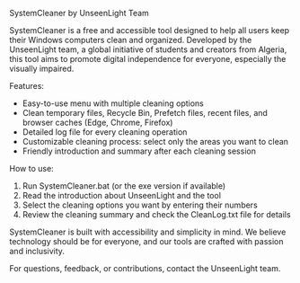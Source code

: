 SystemCleaner by UnseenLight Team

SystemCleaner is a free and accessible tool designed to help all users keep their Windows computers clean and organized. Developed by the UnseenLight team, a global initiative of students and creators from Algeria, this tool aims to promote digital independence for everyone, especially the visually impaired.

Features:
- Easy-to-use menu with multiple cleaning options
- Clean temporary files, Recycle Bin, Prefetch files, recent files, and browser caches (Edge, Chrome, Firefox)
- Detailed log file for every cleaning operation
- Customizable cleaning process: select only the areas you want to clean
- Friendly introduction and summary after each cleaning session

How to use:
1. Run SystemCleaner.bat (or the exe version if available)
2. Read the introduction about UnseenLight and the tool
3. Select the cleaning options you want by entering their numbers
4. Review the cleaning summary and check the CleanLog.txt file for details

SystemCleaner is built with accessibility and simplicity in mind. We believe technology should be for everyone, and our tools are crafted with passion and inclusivity.

For questions, feedback, or contributions, contact the UnseenLight team.
